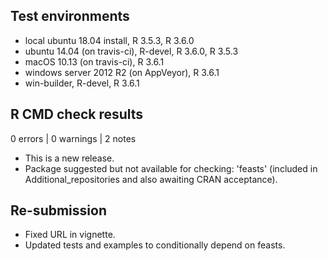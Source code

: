 ## Test environments
* local ubuntu 18.04 install, R 3.5.3, R 3.6.0
* ubuntu 14.04 (on travis-ci), R-devel, R 3.6.0, R 3.5.3
* macOS 10.13 (on travis-ci), R 3.6.1
* windows server 2012 R2 (on AppVeyor), R 3.6.1
* win-builder, R-devel, R 3.6.1

## R CMD check results

0 errors | 0 warnings | 2 notes

* This is a new release.
* Package suggested but not available for checking: 'feasts' (included in Additional_repositories and also awaiting CRAN acceptance).

## Re-submission

* Fixed URL in vignette.
* Updated tests and examples to conditionally depend on feasts.
